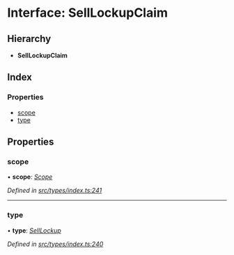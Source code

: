 # Interface: SellLockupClaim

## Hierarchy

* **SellLockupClaim**

## Index

### Properties

* [scope](selllockupclaim.md#scope)
* [type](selllockupclaim.md#type)

## Properties

###  scope

• **scope**: *[Scope](scope.md)*

*Defined in [src/types/index.ts:241](https://github.com/PolymathNetwork/polymesh-sdk/blob/31a16a34/src/types/index.ts#L241)*

___

###  type

• **type**: *[SellLockup](../enums/claimtype.md#selllockup)*

*Defined in [src/types/index.ts:240](https://github.com/PolymathNetwork/polymesh-sdk/blob/31a16a34/src/types/index.ts#L240)*
